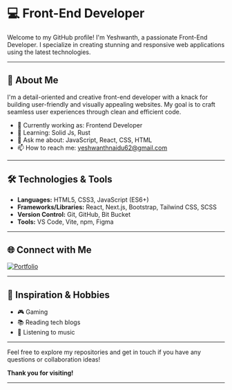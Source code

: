 # 💻 Front-End Developer 

Welcome to my GitHub profile! I'm Yeshwanth, a passionate Front-End Developer. I specialize in creating stunning and responsive web applications using the latest technologies.

---

## 🌟 About Me

I'm a detail-oriented and creative front-end developer with a knack for building user-friendly and visually appealing websites. My goal is to craft seamless user experiences through clean and efficient code.

- 🔭 Currently working as: Frontend Developer 
- 🌱 Learning: Solid Js, Rust
- 💬 Ask me about: JavaScript, React, CSS, HTML
- 📫 How to reach me: yeshwanthnaidu62@gmail.com

---


## 🛠️ Technologies & Tools

- **Languages:** HTML5, CSS3, JavaScript (ES6+)
- **Frameworks/Libraries:** React, Next.js, Bootstrap, Tailwind CSS, SCSS
- **Version Control:** Git, GitHub, Bit Bucket
- **Tools:** VS Code, Vite, npm, Figma

---

## 🌐 Connect with Me


[![Portfolio](https://img.shields.io/badge/Portfolio-Website-brightgreen)](https://yesh18.netlify.app)

---

## 🎨 Inspiration & Hobbies

- 🎮 Gaming
- 📚 Reading tech blogs
- 🎵 Listening to music

---

Feel free to explore my repositories and get in touch if you have any questions or collaboration ideas!

**Thank you for visiting!**

---
